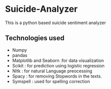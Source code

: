 # Suicide-Analyzer

This is a python based suicide sentiment analyzer

## Technologies used

- Numpy
- pandas
- Matplotlib and Seaborn :for data visualization
- Scikit : for prediction using logistic regression
- Nltk : for natural Language preocessing
- Spacy : for removing Stopwords in the texts.
- Symspell : used for spelling correction

